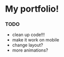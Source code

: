 # My portfolio!

### TODO

- clean up code!!!
- make it work on mobile
- change layout?
- more animations?
